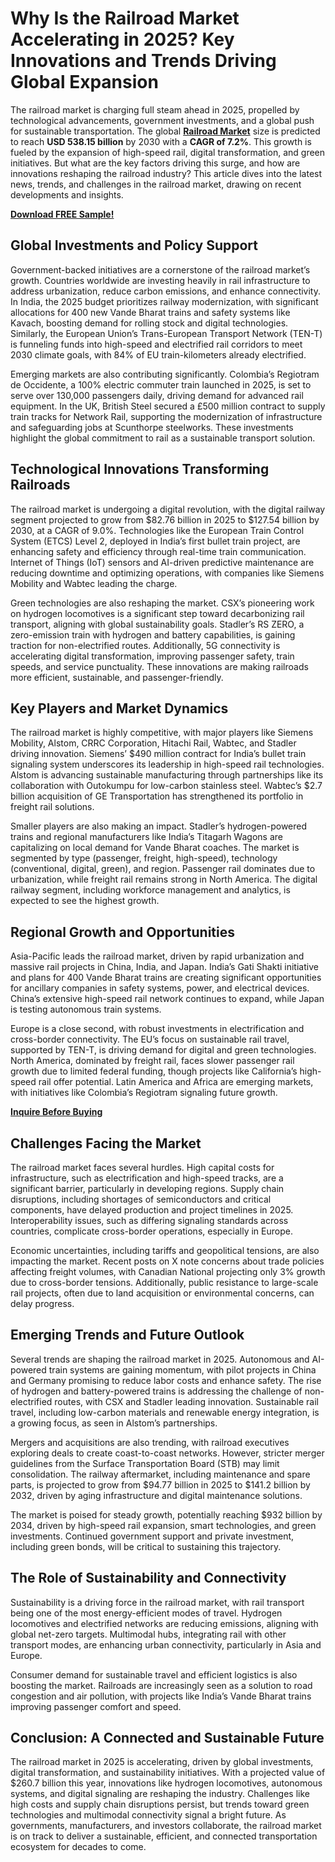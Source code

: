 # Why Is the Railroad Market Accelerating in 2025? Key Innovations and Trends Driving Global Expansion
The railroad market is charging full steam ahead in 2025, propelled by technological advancements, government investments, and a global push for sustainable transportation. The global [**Railroad Market**](https://www.nextmsc.com/report/railroad-market-at3066) size is predicted to reach **USD 538.15 billion** by 2030 with a **CAGR of 7.2%**. This growth is fueled by the expansion of high-speed rail, digital transformation, and green initiatives. But what are the key factors driving this surge, and how are innovations reshaping the railroad industry? This article dives into the latest news, trends, and challenges in the railroad market, drawing on recent developments and insights.

[**Download FREE Sample!**](https://www.nextmsc.com/railroad-market-at3066/request-sample)

## Global Investments and Policy Support

Government-backed initiatives are a cornerstone of the railroad market’s growth. Countries worldwide are investing heavily in rail infrastructure to address urbanization, reduce carbon emissions, and enhance connectivity. In India, the 2025 budget prioritizes railway modernization, with significant allocations for 400 new Vande Bharat trains and safety systems like Kavach, boosting demand for rolling stock and digital technologies. Similarly, the European Union’s Trans-European Transport Network (TEN-T) is funneling funds into high-speed and electrified rail corridors to meet 2030 climate goals, with 84% of EU train-kilometers already electrified.

Emerging markets are also contributing significantly. Colombia’s Regiotram de Occidente, a 100% electric commuter train launched in 2025, is set to serve over 130,000 passengers daily, driving demand for advanced rail equipment. In the UK, British Steel secured a £500 million contract to supply train tracks for Network Rail, supporting the modernization of infrastructure and safeguarding jobs at Scunthorpe steelworks. These investments highlight the global commitment to rail as a sustainable transport solution.

## Technological Innovations Transforming Railroads

The railroad market is undergoing a digital revolution, with the digital railway segment projected to grow from $82.76 billion in 2025 to $127.54 billion by 2030, at a CAGR of 9.0%. Technologies like the European Train Control System (ETCS) Level 2, deployed in India’s first bullet train project, are enhancing safety and efficiency through real-time train communication. Internet of Things (IoT) sensors and AI-driven predictive maintenance are reducing downtime and optimizing operations, with companies like Siemens Mobility and Wabtec leading the charge.

Green technologies are also reshaping the market. CSX’s pioneering work on hydrogen locomotives is a significant step toward decarbonizing rail transport, aligning with global sustainability goals. Stadler’s RS ZERO, a zero-emission train with hydrogen and battery capabilities, is gaining traction for non-electrified routes. Additionally, 5G connectivity is accelerating digital transformation, improving passenger safety, train speeds, and service punctuality. These innovations are making railroads more efficient, sustainable, and passenger-friendly.

## Key Players and Market Dynamics

The railroad market is highly competitive, with major players like Siemens Mobility, Alstom, CRRC Corporation, Hitachi Rail, Wabtec, and Stadler driving innovation. Siemens’ $490 million contract for India’s bullet train signaling system underscores its leadership in high-speed rail technologies. Alstom is advancing sustainable manufacturing through partnerships like its collaboration with Outokumpu for low-carbon stainless steel. Wabtec’s $2.7 billion acquisition of GE Transportation has strengthened its portfolio in freight rail solutions.

Smaller players are also making an impact. Stadler’s hydrogen-powered trains and regional manufacturers like India’s Titagarh Wagons are capitalizing on local demand for Vande Bharat coaches. The market is segmented by type (passenger, freight, high-speed), technology (conventional, digital, green), and region. Passenger rail dominates due to urbanization, while freight rail remains strong in North America. The digital railway segment, including workforce management and analytics, is expected to see the highest growth.

## Regional Growth and Opportunities

Asia-Pacific leads the railroad market, driven by rapid urbanization and massive rail projects in China, India, and Japan. India’s Gati Shakti initiative and plans for 400 Vande Bharat trains are creating significant opportunities for ancillary companies in safety systems, power, and electrical devices. China’s extensive high-speed rail network continues to expand, while Japan is testing autonomous train systems.

Europe is a close second, with robust investments in electrification and cross-border connectivity. The EU’s focus on sustainable rail travel, supported by TEN-T, is driving demand for digital and green technologies. North America, dominated by freight rail, faces slower passenger rail growth due to limited federal funding, though projects like California’s high-speed rail offer potential. Latin America and Africa are emerging markets, with initiatives like Colombia’s Regiotram signaling future growth.

[**Inquire Before Buying**](https://www.nextmsc.com/railroad-market-at3066/inquire-before-buying)

## Challenges Facing the Market

The railroad market faces several hurdles. High capital costs for infrastructure, such as electrification and high-speed tracks, are a significant barrier, particularly in developing regions. Supply chain disruptions, including shortages of semiconductors and critical components, have delayed production and project timelines in 2025. Interoperability issues, such as differing signaling standards across countries, complicate cross-border operations, especially in Europe.

Economic uncertainties, including tariffs and geopolitical tensions, are also impacting the market. Recent posts on X note concerns about trade policies affecting freight volumes, with Canadian National projecting only 3% growth due to cross-border tensions. Additionally, public resistance to large-scale rail projects, often due to land acquisition or environmental concerns, can delay progress.

## Emerging Trends and Future Outlook

Several trends are shaping the railroad market in 2025. Autonomous and AI-powered train systems are gaining momentum, with pilot projects in China and Germany promising to reduce labor costs and enhance safety. The rise of hydrogen and battery-powered trains is addressing the challenge of non-electrified routes, with CSX and Stadler leading innovation. Sustainable rail travel, including low-carbon materials and renewable energy integration, is a growing focus, as seen in Alstom’s partnerships.

Mergers and acquisitions are also trending, with railroad executives exploring deals to create coast-to-coast networks. However, stricter merger guidelines from the Surface Transportation Board (STB) may limit consolidation. The railway aftermarket, including maintenance and spare parts, is projected to grow from $94.77 billion in 2025 to $141.2 billion by 2032, driven by aging infrastructure and digital maintenance solutions.

The market is poised for steady growth, potentially reaching $932 billion by 2034, driven by high-speed rail expansion, smart technologies, and green investments. Continued government support and private investment, including green bonds, will be critical to sustaining this trajectory.

## The Role of Sustainability and Connectivity

Sustainability is a driving force in the railroad market, with rail transport being one of the most energy-efficient modes of travel. Hydrogen locomotives and electrified networks are reducing emissions, aligning with global net-zero targets. Multimodal hubs, integrating rail with other transport modes, are enhancing urban connectivity, particularly in Asia and Europe.

Consumer demand for sustainable travel and efficient logistics is also boosting the market. Railroads are increasingly seen as a solution to road congestion and air pollution, with projects like India’s Vande Bharat trains improving passenger comfort and speed.

## Conclusion: A Connected and Sustainable Future

The railroad market in 2025 is accelerating, driven by global investments, digital transformation, and sustainability initiatives. With a projected value of $260.7 billion this year, innovations like hydrogen locomotives, autonomous systems, and digital signaling are reshaping the industry. Challenges like high costs and supply chain disruptions persist, but trends toward green technologies and multimodal connectivity signal a bright future. As governments, manufacturers, and investors collaborate, the railroad market is on track to deliver a sustainable, efficient, and connected transportation ecosystem for decades to come.
